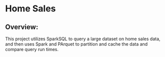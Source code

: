 # Home Sales 
## Overview: 
This project utilizes SparkSQL to query a large dataset on home sales data, and then uses Spark and PArquet to partition and cache the data and compare query run times. 
